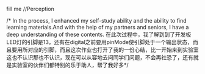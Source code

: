 fill me
//Perception

/* In the process, I enhanced my self-study ability and the ability to find learning materials.And with the help of my partners and seniors, I have a deep understanding of these contents. 在此次过程中，我了解到到了开发板LED灯的引脚是13，还有在digital之前要用pinMode使引脚处于一个输出状态，而且要用所对应的引脚，而且这次作业也打开了我的一份心结，比一开始来到实验室这也不认识那也不认识，现在可以从容地去问同学们问题，不会再社恐了，还有就是实验室的伙伴们都特别的乐于助人，帮了我好多*/
